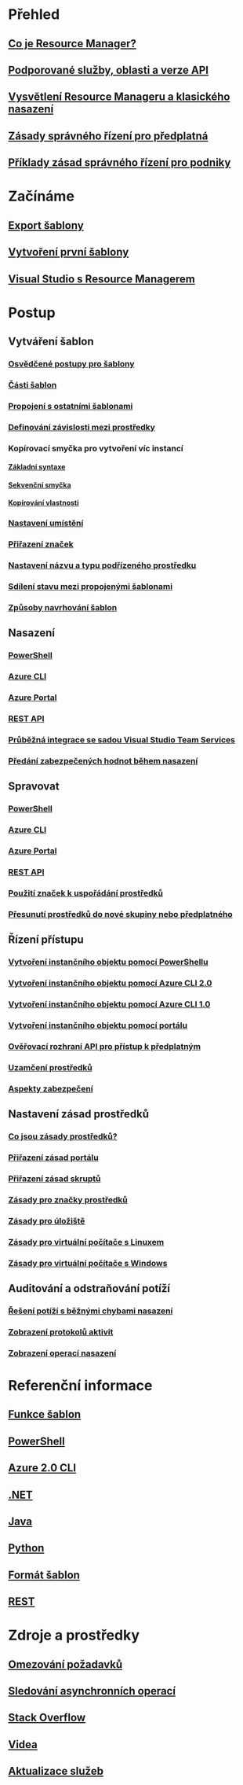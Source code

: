 # Přehled
## [Co je Resource Manager?](resource-group-overview.md)
## [Podporované služby, oblasti a verze API](resource-manager-supported-services.md)
## [Vysvětlení Resource Manageru a klasického nasazení](resource-manager-deployment-model.md)
## [Zásady správného řízení pro předplatná](resource-manager-subscription-governance.md)
## [Příklady zásad správného řízení pro podniky](resource-manager-subscription-examples.md)

# Začínáme
## [Export šablony](resource-manager-export-template.md)
## [Vytvoření první šablony](resource-manager-create-first-template.md)
## [Visual Studio s Resource Managerem](vs-azure-tools-resource-groups-deployment-projects-create-deploy.md)

# Postup
## Vytváření šablon
### [Osvědčené postupy pro šablony](resource-manager-template-best-practices.md)
### [Části šablon](resource-group-authoring-templates.md)
### [Propojení s ostatními šablonami](resource-group-linked-templates.md)
### [Definování závislosti mezi prostředky](resource-group-define-dependencies.md)
### Kopírovací smyčka pro vytvoření víc instancí
#### [Základní syntaxe](resource-group-create-multiple.md)
#### [Sekvenční smyčka](resource-manager-sequential-loop.md)
#### [Kopírování vlastnosti](resource-manager-property-copy.md)
### [Nastavení umístění](resource-manager-template-location.md)
### [Přiřazení značek](resource-manager-template-tags.md)
### [Nastavení názvu a typu podřízeného prostředku](resource-manager-template-child-resource.md)
### [Sdílení stavu mezi propojenými šablonami](best-practices-resource-manager-state.md)
### [Způsoby navrhování šablon](best-practices-resource-manager-design-templates.md)
## Nasazení
### [PowerShell](resource-group-template-deploy.md)
### [Azure CLI](resource-group-template-deploy-cli.md)
### [Azure Portal](resource-group-template-deploy-portal.md)
### [REST API](resource-group-template-deploy-rest.md)
### [Průběžná integrace se sadou Visual Studio Team Services](../vs-azure-tools-resource-groups-ci-in-vsts.md?toc=%2fazure%2fazure-resource-manager%2ftoc.json)
### [Předání zabezpečených hodnot během nasazení](resource-manager-keyvault-parameter.md)
## Spravovat
### [PowerShell](powershell-azure-resource-manager.md)
### [Azure CLI](xplat-cli-azure-resource-manager.md)
### [Azure Portal](resource-group-portal.md)
### [REST API](resource-manager-rest-api.md)
### [Použití značek k uspořádání prostředků](resource-group-using-tags.md)
### [Přesunutí prostředků do nové skupiny nebo předplatného](resource-group-move-resources.md)
## Řízení přístupu
### [Vytvoření instančního objektu pomocí PowerShellu](resource-group-authenticate-service-principal.md)
### [Vytvoření instančního objektu pomocí Azure CLI 2.0](/cli/azure/create-an-azure-service-principal-azure-cli?toc=%2fazure%2fazure-resource-manager%2ftoc.json)
### [Vytvoření instančního objektu pomocí Azure CLI 1.0](resource-group-authenticate-service-principal-cli.md)
### [Vytvoření instančního objektu pomocí portálu](resource-group-create-service-principal-portal.md)
### [Ověřovací rozhraní API pro přístup k předplatným](resource-manager-api-authentication.md)
### [Uzamčení prostředků](resource-group-lock-resources.md)
### [Aspekty zabezpečení](best-practices-resource-manager-security.md)
## Nastavení zásad prostředků
### [Co jsou zásady prostředků?](resource-manager-policy.md)
### [Přiřazení zásad portálu](resource-manager-policy-portal.md)
### [Přiřazení zásad skruptů](resource-manager-policy-create-assign.md)
### [Zásady pro značky prostředků](resource-manager-policy-tags.md)
### [Zásady pro úložiště](resource-manager-policy-storage.md)
### [Zásady pro virtuální počítače s Linuxem](../virtual-machines/linux/policy.md?toc=%2fazure%2fazure-resource-manager%2ftoc.json)
### [Zásady pro virtuální počítače s Windows](../virtual-machines/windows/policy.md?toc=%2fazure%2fazure-resource-manager%2ftoc.json)
## Auditování a odstraňování potíží
### [Řešení potíží s běžnými chybami nasazení](resource-manager-common-deployment-errors.md)
### [Zobrazení protokolů aktivit](resource-group-audit.md)
### [Zobrazení operací nasazení](resource-manager-deployment-operations.md)

# Referenční informace
## [Funkce šablon](resource-group-template-functions.md)
## [PowerShell](/powershell/resourcemanager/azurerm.resources/v3.5.0/azurerm.resources)
## [Azure 2.0 CLI](/cli/azure/resource)
## [.NET](/dotnet/api/microsoft.azure.management.resourcemanager)
## [Java](/java/api/com.microsoft.azure.management.resources)
## [Python](http://azure-sdk-for-python.readthedocs.io/en/latest/resourcemanagement.html)
## [Formát šablon](/azure/templates/)
## [REST](/rest/api/resources/)

# Zdroje a prostředky
## [Omezování požadavků](resource-manager-request-limits.md)
## [Sledování asynchronních operací](resource-manager-async-operations.md)
## [Stack Overflow](http://stackoverflow.com/questions/tagged/azure-resource-manager)
## [Videa](https://azure.microsoft.com/documentation/videos/index/?services=azure-resource-manager)
## [Aktualizace služeb](https://azure.microsoft.com/updates/?product=azure-resource-manager)
